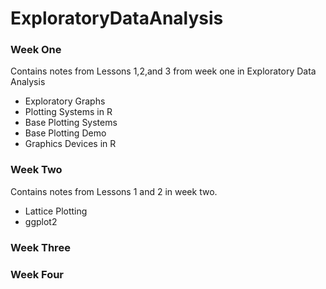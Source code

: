 # ExploratoryDataAnalysis
### Week One
Contains notes from Lessons 1,2,and 3 from week one in Exploratory Data Analysis
  - Exploratory Graphs
  - Plotting Systems in R
  - Base Plotting Systems
  - Base Plotting Demo
  - Graphics Devices in R
### Week Two
Contains notes from Lessons 1 and 2 in week two.
  - Lattice Plotting
  - ggplot2

### Week Three

### Week Four
